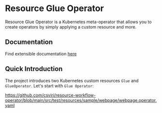 # Resource Glue Operator

Resource Glue Operator is a Kubernetes meta-operator that allows you to create operators by simply applying
a custom resource and more.

## Documentation

Find extensible documentation [here](docs/index.md)

## Quick Introduction

The project introduces two Kubernetes custom resources `Glue` and `GlueOperator`. Let's start with `Glue Operator`:

https://github.com/csviri/resource-workflow-operator/blob/main/src/test/resources/sample/webpage/webpage.operator.yaml


